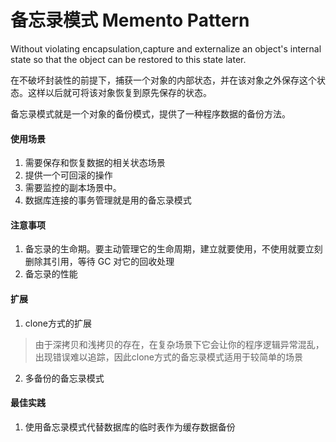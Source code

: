 # 备忘录模式 Memento Pattern

Without violating encapsulation,capture and externalize an object's internal state so that the object can be restored to this state later.

在不破坏封装性的前提下，捕获一个对象的内部状态，并在该对象之外保存这个状态。这样以后就可将该对象恢复到原先保存的状态。

备忘录模式就是一个对象的备份模式，提供了一种程序数据的备份方法。

#### 使用场景
1. 需要保存和恢复数据的相关状态场景
2. 提供一个可回滚的操作
3. 需要监控的副本场景中。
4. 数据库连接的事务管理就是用的备忘录模式

#### 注意事项
1. 备忘录的生命期。要主动管理它的生命周期，建立就要使用，不使用就要立刻删除其引用，等待 GC 对它的回收处理
2. 备忘录的性能

#### 扩展
1. clone方式的扩展
> 由于深拷贝和浅拷贝的存在，在复杂场景下它会让你的程序逻辑异常混乱，出现错误难以追踪，因此clone方式的备忘录模式适用于较简单的场景
2. 多备份的备忘录模式

#### 最佳实践
1. 使用备忘录模式代替数据库的临时表作为缓存数据备份




